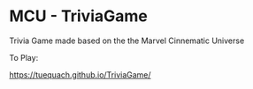 # MCU - TriviaGame

Trivia Game made based on the the Marvel Cinnematic Universe 

To Play: 

https://tuequach.github.io/TriviaGame/

